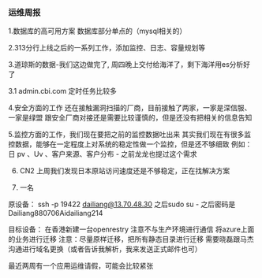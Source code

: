 ### 运维周报

1.数据库的高可用方案
  数据库部分单点的（mysql相关的）

2.313分行上线之后的一系列工作，添加监控、日志、容量规划等

3.道琼斯的数据-我们这边做完了, 周四晚上交付给海洋了，剩下海洋用es分析好了

3.1 admin.cbi.com 定时任务比较多        

4.安全方面的工作
  还在接触漏洞扫描的厂商，目前接触了两家，一家是深信服、一家是绿盟
  跟安全厂商对接还是需要比较谨慎的，但是还没有把相关的信息告知

5.监控方面的工作，我们现在要把之前的监控数据吐出来 
  其实我们现在有很多监控数据，能够在一定程度上对系统的稳定性做一个监控，但是还不够细致
  例如：日 pv 、Uv 、客户来源、客户分布 - 之前龙龙也提过这个需求
         
6. CN2 
   上周我们发现日本原站访问速度还是不够稳定，正在找解决方案

7. 一名





原设备：
ssh -p 19422 dailiang@13.70.48.30
之后sudo su - 
之后密码是 Dailiang880706Aidailiang214

目标设备：
在香港新建一台openrestry
注意不与生产环境进行通信
	将azure上面的业务进行迁移
注意：尽量原样迁移，把所有静态目录进行迁移
需要晓磊跟马杰沟通进行域名更换（或者告诉我解析，我来发送正式邮件也可）


最近两周有一个应用运维请假，可能会比较紧张


